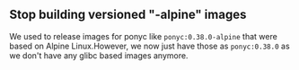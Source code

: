 ## Stop building versioned "-alpine" images

We used to release images for ponyc like `ponyc:0.38.0-alpine` that were based on Alpine Linux.However, we now just have those as `ponyc:0.38.0` as we don't have any glibc based images anymore.
